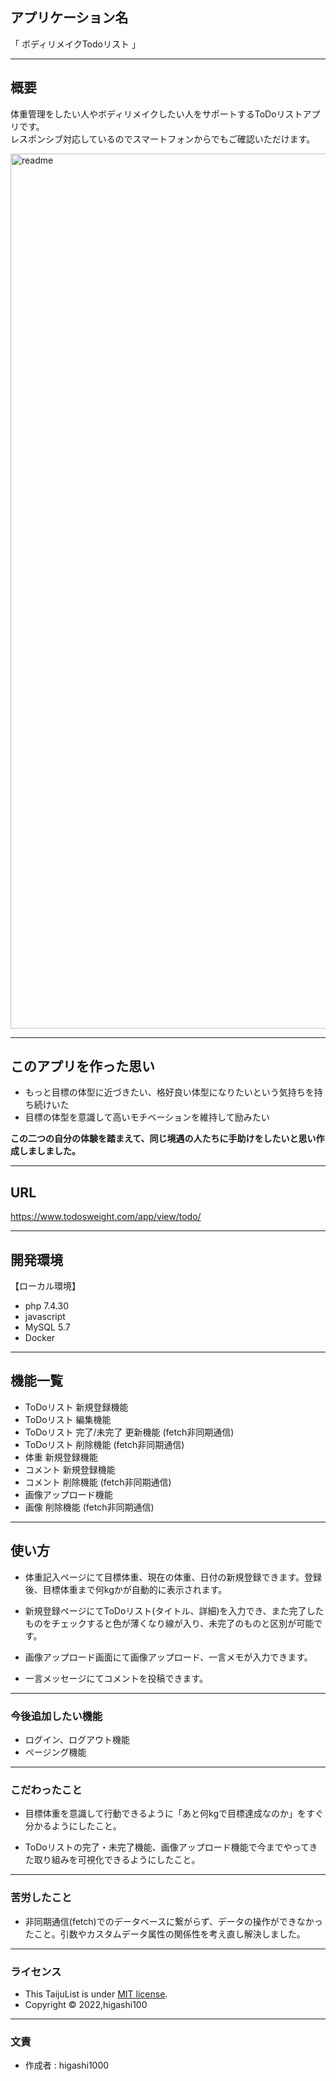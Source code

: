 
## アプリケーション名
「 ボディリメイクTodoリスト 」

---
## 概要
体重管理をしたい人やボディリメイクしたい人をサポートするToDoリストアプリです。  
レスポンシブ対応しているのでスマートフォンからでもご確認いただけます。  

 <img width="1400" height="" alt="readme" src="https://user-images.githubusercontent.com/101165076/197324611-0dd748ee-7917-4e0e-8db5-7a9423d56c78.png">

---
## このアプリを作った思い
* もっと目標の体型に近づきたい、格好良い体型になりたいという気持ちを持ち続けいた
* 目標の体型を意識して高いモチベーションを維持して励みたい

**この二つの自分の体験を踏まえて、同じ境遇の人たちに手助けをしたいと思い作成しましました。**

---
## URL
https://www.todosweight.com/app/view/todo/

---
## 開発環境
【ローカル環境】
* php 7.4.30
* javascript
* MySQL 5.7
* Docker

---
## 機能一覧
* ToDoリスト 新規登録機能
* ToDoリスト 編集機能
* ToDoリスト 完了/未完了 更新機能 (fetch非同期通信)
* ToDoリスト 削除機能 (fetch非同期通信)
* 体重 新規登録機能
* コメント 新規登録機能 
* コメント 削除機能 (fetch非同期通信)
* 画像アップロード機能
* 画像 削除機能 (fetch非同期通信)

---
## 使い方
* 体重記入ページにて目標体重、現在の体重、日付の新規登録できます。登録後、目標体重まで何kgかが自動的に表示されます。

* 新規登録ページにてToDoリスト(タイトル、詳細)を入力でき、また完了したものをチェックすると色が薄くなり線が入り、未完了のものと区別が可能です。

* 画像アップロード画面にて画像アップロード、一言メモが入力できます。

* 一言メッセージにてコメントを投稿できます。

---
### 今後追加したい機能
* ログイン、ログアウト機能
* ページング機能

---
### こだわったこと
* 目標体重を意識して行動できるように「あと何kgで目標達成なのか」をすぐ分かるようにしたこと。

* ToDoリストの完了・未完了機能、画像アップロード機能で今までやってきた取り組みを可視化できるようにしたこと。

---
### 苦労したこと
* 非同期通信(fetch)でのデータベースに繋がらず、データの操作ができなかったこと。引数やカスタムデータ属性の関係性を考え直し解決しました。

---
### ライセンス
* This TaijuList is under [MIT license](http://TomoakiTANAKA.mit-license.org).
* Copyright © 2022,higashi100

---
### 文責
* 作成者 : higashi1000